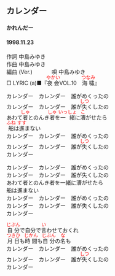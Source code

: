<style type="text/css">
	ruby{
	    ruby-position: over;
	}
	ruby > rt{font-size: 12px;color:red;}
	p{font:16px;font-size: '楷体'}
</style>
## カレンダー
#### かれんだー
#### 1998.11.23


作詞     中島みゆき　　　　　   
作曲      中島みゆき  　　　   
編曲 (Ver.) 　　　
唄     中島みゆき    
□ LYRIC (a)■『<ruby><rb>夜会</rb><rp>(</rp><rt>やかい</rt><rp>)</rp></ruby>VOL.10　<ruby><rb>海嘯</rb><rp>(</rp><rt>つなみ</rt><rp>)</rp></ruby>』  
  
カレンダー　カレンダー　誰がめくったの  
カレンダー　カレンダー　誰が<ruby><rb>失</rb><rp>(</rp><rt>しつ</rt><rp>)</rp></ruby>くしたの  
あわて<ruby><rb>者</rb><rp>(</rp><rt>しゃ</rt><rp>)</rp></ruby>とのんき<ruby><rb>者</rb><rp>(</rp><rt>しゃ</rt><rp>)</rp></ruby>を<ruby><rb>一緒</rb><rp>(</rp><rt>いっしょ</rt><rp>)</rp></ruby>に<ruby><rb>漕</rb><rp>(</rp><rt>こ</rt><rp>)</rp></ruby>がせたら  
<ruby><rb>船</rb><rp>(</rp><rt>ふね</rt><rp>)</rp></ruby>は<ruby><rb>進</rb><rp>(</rp><rt>すす</rt><rp>)</rp></ruby>まない  
カレンダー　カレンダー　誰がめくったの  
カレンダー　カレンダー　誰が<ruby><rb>失</rb><rp>(</rp><rt>しつ</rt><rp>)</rp></ruby>くしたの  
カレンダー  
  
カレンダー　カレンダー　誰がめくったの  
カレンダー　カレンダー　誰が失くしたの  
あわて者とのんき者を一緒に漕がせたら  
船は進まない  
カレンダー　カレンダー　誰がめくったの  
カレンダー　カレンダー　誰が失くしたの  
カレンダー  
  
<ruby><rb>自分</rb><rp>(</rp><rt>じぶん</rt><rp>)</rp></ruby>で自分で<ruby><rb>言</rb><rp>(</rp><rt>い</rt><rp>)</rp></ruby>わせておくれ  
<ruby><rb>月日</rb><rp>(</rp><rt>つきひ</rt><rp>)</rp></ruby>も<ruby><rb>時間</rb><rp>(</rp><rt>じかん</rt><rp>)</rp></ruby>も<ruby><rb>自分</rb><rp>(</rp><rt>じぶん</rt><rp>)</rp></ruby>の<ruby><rb>名</rb><rp>(</rp><rt>な</rt><rp>)</rp></ruby>も  
カレンダー　カレンダー　誰がめくったの  
カレンダー　カレンダー　誰が<ruby><rb>失</rb><rp>(</rp><rt>しつ</rt><rp>)</rp></ruby>くしたの  
カレンダー  